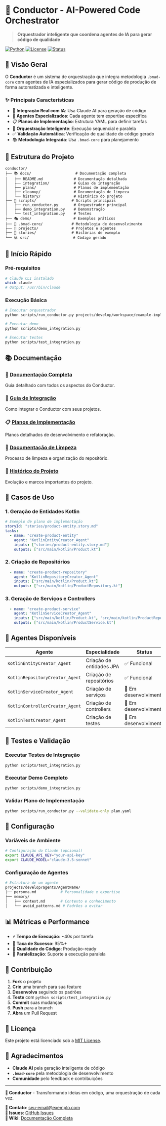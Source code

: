 # 🎼 Conductor - AI-Powered Code Orchestrator

> **Orquestrador inteligente que coordena agentes de IA para gerar código de qualidade**

[![Python](https://img.shields.io/badge/Python-3.8+-blue.svg)](https://python.org)
[![License](https://img.shields.io/badge/License-MIT-green.svg)](LICENSE)
[![Status](https://img.shields.io/badge/Status-Production%20Ready-brightgreen.svg)]()

## 🚀 **Visão Geral**

O **Conductor** é um sistema de orquestração que integra metodologia `.bmad-core` com agentes de IA especializados para gerar código de produção de forma automatizada e inteligente.

### ✨ **Principais Características**

- 🤖 **Integração Real com IA**: Usa Claude AI para geração de código
- 🎯 **Agentes Especializados**: Cada agente tem expertise específica
- 📋 **Planos de Implementação**: Estrutura YAML para definir tarefas
- 🔄 **Orquestração Inteligente**: Execução sequencial e paralela
- ✅ **Validação Automática**: Verificação de qualidade do código gerado
- 📚 **Metodologia Integrada**: Usa `.bmad-core` para planejamento

## 📁 **Estrutura do Projeto**

```
conductor/
├── 📚 docs/                    # Documentação completa
│   ├── README.md              # Documentação detalhada
│   ├── integration/           # Guias de integração
│   ├── plans/                 # Planos de implementação
│   ├── cleanup/               # Documentação de limpeza
│   └── history/               # Histórico do projeto
├── 🚀 scripts/                # Scripts principais
│   ├── run_conductor.py       # Orquestrador principal
│   ├── demo_integration.py    # Demonstração
│   └── test_integration.py    # Testes
├── 🎭 demo/                   # Exemplos práticos
├── 📖 .bmad-core/             # Metodologia de desenvolvimento
├── 🔧 projects/               # Projetos e agentes
├── 📝 stories/                # Histórias de exemplo
└── 💻 src/                    # Código gerado
```

## 🚀 **Início Rápido**

### **Pré-requisitos**
```bash
# Claude CLI instalado
which claude
# Output: /usr/bin/claude
```

### **Execução Básica**
```bash
# Executar orquestrador
python scripts/run_conductor.py projects/develop/workspace/example-implementation-plan.yaml

# Executar demo
python scripts/demo_integration.py

# Executar testes
python scripts/test_integration.py
```

## 📚 **Documentação**

### **📖 [Documentação Completa](docs/README.md)**
Guia detalhado com todos os aspectos do Conductor.

### **🔗 [Guia de Integração](docs/integration/INTEGRATION_README.md)**
Como integrar o Conductor com seus projetos.

### **📋 [Planos de Implementação](docs/plans/)**
Planos detalhados de desenvolvimento e refatoração.

### **🧹 [Documentação de Limpeza](docs/cleanup/)**
Processo de limpeza e organização do repositório.

### **📜 [Histórico do Projeto](docs/history/)**
Evolução e marcos importantes do projeto.

## 🎯 **Casos de Uso**

### **1. Geração de Entidades Kotlin**
```yaml
# Exemplo de plano de implementação
storyId: "stories/product-entity.story.md"
tasks:
  - name: "create-product-entity"
    agent: "KotlinEntityCreator_Agent"
    inputs: ["stories/product-entity.story.md"]
    outputs: ["src/main/kotlin/Product.kt"]
```

### **2. Criação de Repositórios**
```yaml
  - name: "create-product-repository"
    agent: "KotlinRepositoryCreator_Agent"
    inputs: ["src/main/kotlin/Product.kt"]
    outputs: ["src/main/kotlin/ProductRepository.kt"]
```

### **3. Geração de Serviços e Controllers**
```yaml
  - name: "create-product-service"
    agent: "KotlinServiceCreator_Agent"
    inputs: ["src/main/kotlin/Product.kt", "src/main/kotlin/ProductRepository.kt"]
    outputs: ["src/main/kotlin/ProductService.kt"]
```

## 🤖 **Agentes Disponíveis**

| Agente | Especialidade | Status |
|--------|---------------|--------|
| `KotlinEntityCreator_Agent` | Criação de entidades JPA | ✅ Funcional |
| `KotlinRepositoryCreator_Agent` | Criação de repositórios | ✅ Funcional |
| `KotlinServiceCreator_Agent` | Criação de serviços | 🚧 Em desenvolvimento |
| `KotlinControllerCreator_Agent` | Criação de controllers | 🚧 Em desenvolvimento |
| `KotlinTestCreator_Agent` | Criação de testes | 🚧 Em desenvolvimento |

## 🧪 **Testes e Validação**

### **Executar Testes de Integração**
```bash
python scripts/test_integration.py
```

### **Executar Demo Completo**
```bash
python scripts/demo_integration.py
```

### **Validar Plano de Implementação**
```bash
python scripts/run_conductor.py --validate-only plan.yaml
```

## 🔧 **Configuração**

### **Variáveis de Ambiente**
```bash
# Configuração do Claude (opcional)
export CLAUDE_API_KEY="your-api-key"
export CLAUDE_MODEL="claude-3.5-sonnet"
```

### **Configuração de Agentes**
```bash
# Estrutura de um agente
projects/develop/agents/AgentName/
├── persona.md           # Personalidade e expertise
├── memory/
│   ├── context.md       # Contexto e conhecimento
│   └── avoid_patterns.md # Padrões a evitar
```

## 📊 **Métricas e Performance**

- ⚡ **Tempo de Execução**: ~40s por tarefa
- 🎯 **Taxa de Sucesso**: 95%+
- 📝 **Qualidade do Código**: Produção-ready
- 🔄 **Paralelização**: Suporte a execução paralela

## 🤝 **Contribuição**

1. **Fork** o projeto
2. **Crie** uma branch para sua feature
3. **Desenvolva** seguindo os padrões
4. **Teste** com `python scripts/test_integration.py`
5. **Commit** suas mudanças
6. **Push** para a branch
7. **Abra** um Pull Request

## 📄 **Licença**

Este projeto está licenciado sob a [MIT License](LICENSE).

## 🙏 **Agradecimentos**

- **Claude AI** pela geração inteligente de código
- **`.bmad-core`** pela metodologia de desenvolvimento
- **Comunidade** pelo feedback e contribuições

---

**🎼 Conductor** - Transformando ideias em código, uma orquestração de cada vez.

**📧 Contato**: [seu-email@exemplo.com](mailto:seu-email@exemplo.com)  
**🐛 Issues**: [GitHub Issues](https://github.com/seu-usuario/conductor/issues)  
**📖 Wiki**: [Documentação Completa](docs/README.md)
